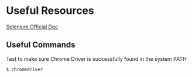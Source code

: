 # Useful Resources

[Selenium Official Doc](https://www.selenium.dev/documentation/en/)

## Useful Commands

Test to make sure Chrome Driver is successfully found in the system PATH
```
$ chromedriver
```

